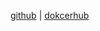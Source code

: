 [github](https://github.com/guaiguaile/cat/tree/v3.0.0-docker/docker) | 
[dokcerhub](https://hub.docker.com/r/rolesle/cat)

